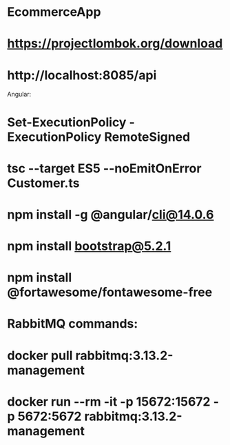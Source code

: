 # EcommerceApp

# https://projectlombok.org/download

# http://localhost:8085/api

Angular:

# Set-ExecutionPolicy -ExecutionPolicy RemoteSigned
# tsc --target ES5 --noEmitOnError Customer.ts

# npm install -g @angular/cli@14.0.6

# npm install bootstrap@5.2.1

# npm install @fortawesome/fontawesome-free


# RabbitMQ commands:
 # docker pull rabbitmq:3.13.2-management
 # docker run --rm -it -p 15672:15672 -p 5672:5672 rabbitmq:3.13.2-management
